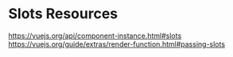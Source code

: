 # Slots Resources

https://vuejs.org/api/component-instance.html#slots
https://vuejs.org/guide/extras/render-function.html#passing-slots
